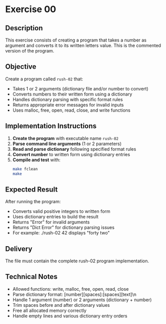 # Exercise 00
## Description
This exercise consists of creating a program that takes a number as argument and converts it to its written letters value. This is the commented version of the program.
## Objective
Create a program called `rush-02` that:
- Takes 1 or 2 arguments (dictionary file and/or number to convert)
- Converts numbers to their written form using a dictionary
- Handles dictionary parsing with specific format rules
- Returns appropriate error messages for invalid inputs
- Uses malloc, free, open, read, close, and write functions
## Implementation Instructions
1. **Create the program** with executable name `rush-02`
2. **Parse command line arguments** (1 or 2 parameters)
3. **Read and parse dictionary** following specified format rules
4. **Convert number** to written form using dictionary entries
5. **Compile and test** with:
   ```bash
   make fclean
   make
   ```
## Expected Result
After running the program:
- Converts valid positive integers to written form
- Uses dictionary entries to build the result
- Returns "Error" for invalid arguments
- Returns "Dict Error" for dictionary parsing issues
- For example: ./rush-02 42 displays "forty two"
## Delivery
The file must contain the complete rush-02 program implementation.
## Technical Notes
- Allowed functions: write, malloc, free, open, read, close
- Parse dictionary format: [number][spaces]:[spaces][text]\n
- Handle 1 argument (number) or 2 arguments (dictionary + number)
- Trim spaces before and after dictionary values
- Free all allocated memory correctly
- Handle empty lines and various dictionary entry orders
